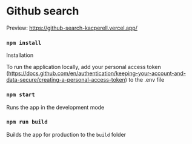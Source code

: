 # Github search

Preview: https://github-search-kacperell.vercel.app/

### `npm install`
Installation

To run the application locally, add your personal access token (https://docs.github.com/en/authentication/keeping-your-account-and-data-secure/creating-a-personal-access-token) to the .env file

### `npm start`
Runs the app in the development mode

### `npm run build`
Builds the app for production to the `build` folder
